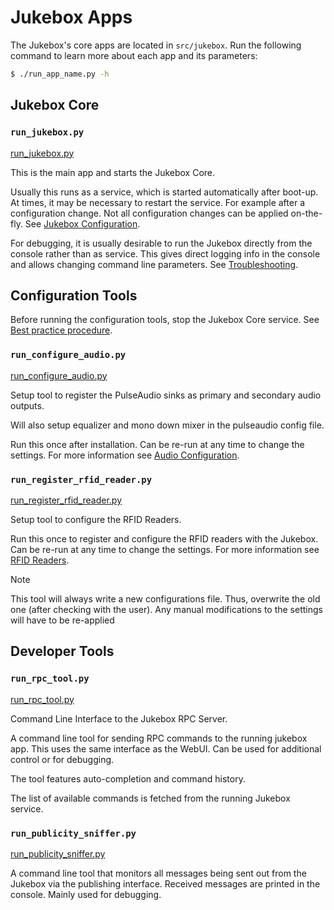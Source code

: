 # Jukebox Apps

The Jukebox\'s core apps are located in `src/jukebox`. Run the following
command to learn more about each app and its parameters:

``` bash
$ ./run_app_name.py -h
```

## Jukebox Core

### `run_jukebox.py`

[run_jukebox.py](../../src/jukebox/run_jukebox.py)

This is the main app and starts the Jukebox Core.

Usually this runs as a service, which is started automatically after boot-up. At times, it may be necessary to restart the service. For example after a configuration change. Not all configuration changes can be applied on-the-fly. See [Jukebox Configuration](../builders/configuration.md#jukebox-configuration).

For debugging, it is usually desirable to run the Jukebox directly from the console rather than as service. This gives direct logging info in the console and allows changing command line parameters. See [Troubleshooting](../builders/troubleshooting.md).

## Configuration Tools

Before running the configuration tools, stop the Jukebox Core service. See [Best practice procedure](../builders/configuration.md#best-practice-procedure).

### `run_configure_audio.py`

[run_configure_audio.py](../../src/jukebox/run_configure_audio.py)

Setup tool to register the PulseAudio sinks as primary and secondary audio outputs.

Will also setup equalizer and mono down mixer in the pulseaudio config file.

Run this once after installation. Can be re-run at any time to change the settings. For more information see [Audio Configuration](../builders/audio.md).

### `run_register_rfid_reader.py`

[run_register_rfid_reader.py](../../src/jukebox/run_register_rfid_reader.py)

Setup tool to configure the RFID Readers.

Run this once to register and configure the RFID readers with the Jukebox. Can be re-run at any time to change the settings. For more information see [RFID Readers](./rfid/README.md).

> [!NOTE]
> This tool will always write a new configurations file. Thus, overwrite the old one (after checking with the user). Any manual modifications to the settings will have to be re-applied

## Developer Tools

### `run_rpc_tool.py`

[run_rpc_tool.py](../../src/jukebox/run_rpc_tool.py)

Command Line Interface to the Jukebox RPC Server.

A command line tool for sending RPC commands to the running jukebox app. This uses the same interface as the WebUI. Can be used for additional control or for debugging.

The tool features auto-completion and command history.

The list of available commands is fetched from the running Jukebox service.


### `run_publicity_sniffer.py`

 [run_publicity_sniffer.py](../../src/jukebox/run_publicity_sniffer.py)

A command line tool that monitors all messages being sent out from the Jukebox via the publishing interface. Received messages are printed in the console. Mainly used for debugging.
